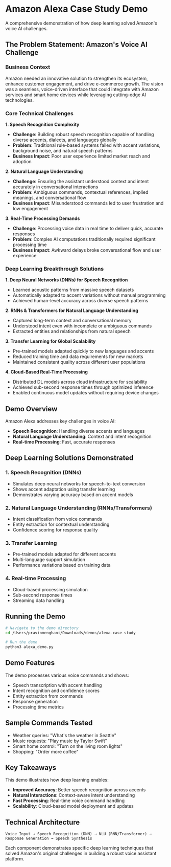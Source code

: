 # Amazon Alexa Case Study Demo

A comprehensive demonstration of how deep learning solved Amazon's voice AI challenges.

## The Problem Statement: Amazon's Voice AI Challenge

### Business Context
Amazon needed an innovative solution to strengthen its ecosystem, enhance customer engagement, and drive e-commerce growth. The vision was a seamless, voice-driven interface that could integrate with Amazon services and smart home devices while leveraging cutting-edge AI technologies.

### Core Technical Challenges

**1. Speech Recognition Complexity**
- **Challenge**: Building robust speech recognition capable of handling diverse accents, dialects, and languages globally
- **Problem**: Traditional rule-based systems failed with accent variations, background noise, and natural speech patterns
- **Business Impact**: Poor user experience limited market reach and adoption

**2. Natural Language Understanding**
- **Challenge**: Ensuring the assistant understood context and intent accurately in conversational interactions
- **Problem**: Ambiguous commands, contextual references, implied meanings, and conversational flow
- **Business Impact**: Misunderstood commands led to user frustration and low engagement

**3. Real-Time Processing Demands**
- **Challenge**: Processing voice data in real time to deliver quick, accurate responses
- **Problem**: Complex AI computations traditionally required significant processing time
- **Business Impact**: Awkward delays broke conversational flow and user experience

### Deep Learning Breakthrough Solutions

**1. Deep Neural Networks (DNNs) for Speech Recognition**
- Learned acoustic patterns from massive speech datasets
- Automatically adapted to accent variations without manual programming
- Achieved human-level accuracy across diverse speech patterns

**2. RNNs & Transformers for Natural Language Understanding**
- Captured long-term context and conversational memory
- Understood intent even with incomplete or ambiguous commands
- Extracted entities and relationships from natural speech

**3. Transfer Learning for Global Scalability**
- Pre-trained models adapted quickly to new languages and accents
- Reduced training time and data requirements for new markets
- Maintained consistent quality across different user populations

**4. Cloud-Based Real-Time Processing**
- Distributed DL models across cloud infrastructure for scalability
- Achieved sub-second response times through optimized inference
- Enabled continuous model updates without requiring device changes

## Demo Overview

Amazon Alexa addresses key challenges in voice AI:
- **Speech Recognition**: Handling diverse accents and languages
- **Natural Language Understanding**: Context and intent recognition
- **Real-time Processing**: Fast, accurate responses

## Deep Learning Solutions Demonstrated

### 1. Speech Recognition (DNNs)
- Simulates deep neural networks for speech-to-text conversion
- Shows accent adaptation using transfer learning
- Demonstrates varying accuracy based on accent models

### 2. Natural Language Understanding (RNNs/Transformers)
- Intent classification from voice commands
- Entity extraction for contextual understanding
- Confidence scoring for response quality

### 3. Transfer Learning
- Pre-trained models adapted for different accents
- Multi-language support simulation
- Performance variations based on training data

### 4. Real-time Processing
- Cloud-based processing simulation
- Sub-second response times
- Streaming data handling

## Running the Demo

```bash
# Navigate to the demo directory
cd /Users/pravinmenghani/Downloads/demos/alexa-case-study

# Run the demo
python3 alexa_demo.py
```

## Demo Features

The demo processes various voice commands and shows:
- Speech transcription with accent handling
- Intent recognition and confidence scores
- Entity extraction from commands
- Response generation
- Processing time metrics

## Sample Commands Tested

- Weather queries: "What's the weather in Seattle"
- Music requests: "Play music by Taylor Swift"
- Smart home control: "Turn on the living room lights"
- Shopping: "Order more coffee"

## Key Takeaways

This demo illustrates how deep learning enables:
- **Improved Accuracy**: Better speech recognition across accents
- **Natural Interactions**: Context-aware intent understanding
- **Fast Processing**: Real-time voice command handling
- **Scalability**: Cloud-based model deployment and updates

## Technical Architecture

```
Voice Input → Speech Recognition (DNN) → NLU (RNN/Transformer) → Response Generation → Speech Synthesis
```

Each component demonstrates specific deep learning techniques that solved Amazon's original challenges in building a robust voice assistant platform.
